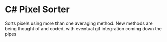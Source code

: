 C# Pixel Sorter
=================

Sorts pixels using more than one averaging method. New methods are being thought of and coded, with eventual gif integration coming down the pipes
